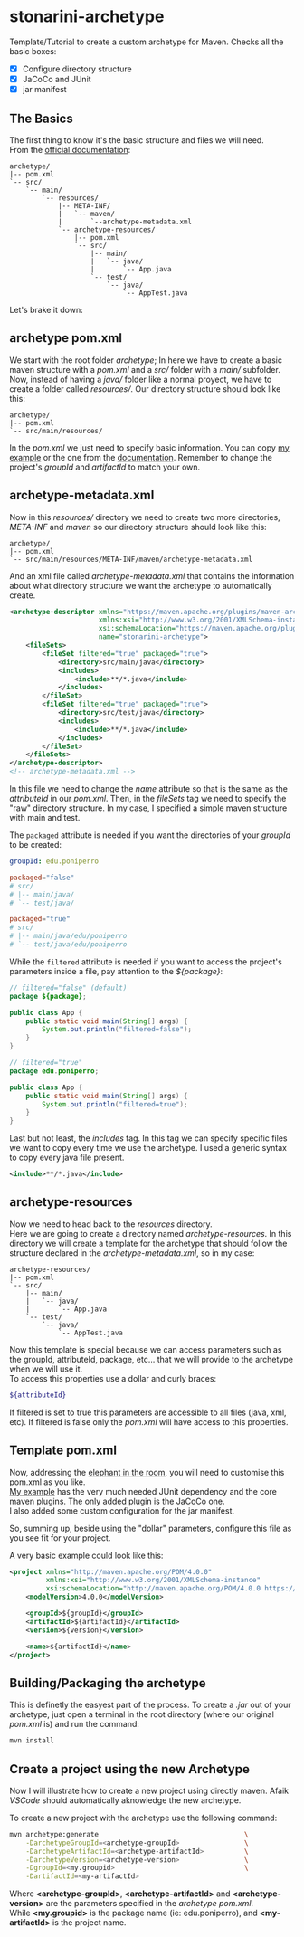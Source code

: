 # stonarini-archetype
Template/Tutorial to create a custom archetype for Maven. 
Checks all the basic boxes: 
 - [X] Configure directory structure
 - [X] JaCoCo and JUnit  
 - [X] jar manifest

## The Basics
The first thing to know it's the basic structure and files we will need.  
From the [official documentation](https://maven.apache.org/guides/mini/guide-creating-archetypes.html):
```
archetype/
|-- pom.xml
`-- src/
    `-- main/
        `-- resources/
            |-- META-INF/
            |   `-- maven/
            |       `--archetype-metadata.xml
            `-- archetype-resources/
                |-- pom.xml
                `-- src/
                    |-- main/
                    |   `-- java/
                    |       `-- App.java
                    `-- test/
                        `-- java/
                            `-- AppTest.java
```
Let's brake it down:  

## archetype pom.xml
We start with the root folder *archetype*; In here we have to create a basic maven structure with a *pom.xml* and a *src/* folder with a *main/* subfolder.  
Now, instead of having a *java/* folder like a normal proyect, we have to create a folder called *resources/*. Our directory structure should look like this:
```
archetype/
|-- pom.xml
`-- src/main/resources/
```
In the *pom.xml* we just need to specify basic information. You can copy [my example](pom.xml) or the one from the [documentation](https://maven.apache.org/guides/mini/guide-creating-archetypes.html). Remember to change the project's *groupId* and *artifactId* to match your own.

## archetype-metadata.xml
Now in this *resources/* directory we need to create two more directories, *META-INF* and *maven* so our directory structure should look like this:
```
archetype/
|-- pom.xml
`-- src/main/resources/META-INF/maven/archetype-metadata.xml
```
And an xml file called *archetype-metadata.xml* that contains the information about what directory structure we want the archetype to automatically create.  
```xml
<archetype-descriptor xmlns="https://maven.apache.org/plugins/maven-archetype-plugin/archetype-descriptor/1.1.0" 
					  xmlns:xsi="http://www.w3.org/2001/XMLSchema-instance" 
					  xsi:schemaLocation="https://maven.apache.org/plugins/maven-archetype-plugin/archetype-descriptor/1.1.0 https://maven.apache.org/xsd/archetype-descriptor-1.1.0.xsd" 
					  name="stonarini-archetype">
    <fileSets>
        <fileSet filtered="true" packaged="true">
            <directory>src/main/java</directory>
            <includes>
                <include>**/*.java</include>
            </includes>
        </fileSet>
        <fileSet filtered="true" packaged="true">
            <directory>src/test/java</directory>
            <includes>
                <include>**/*.java</include>
            </includes>
        </fileSet>
    </fileSets>
</archetype-descriptor>
<!-- archetype-metadata.xml -->
```
In this file we need to change the *name* attribute so that is the same as the *attributeId* in our *pom.xml*. Then, in the *fileSets* tag we need to specify the "raw" directory structure. In my case, I specified a simple maven structure with main and test.  

The ```packaged``` attribute is needed if you want the directories of your *groupId* to be created:
```yaml
groupId: edu.poniperro
```
```toml
packaged="false"
# src/
# |-- main/java/
# `-- test/java/
```
```toml
packaged="true"
# src/
# |-- main/java/edu/poniperro
# `-- test/java/edu/poniperro
```
While the ```filtered``` attribute is needed if you want to access the project's parameters inside a file, pay attention to the *${package}*:
```java
// filtered="false" (default)
package ${package};

public class App {
    public static void main(String[] args) {
        System.out.println("filtered=false");
    }
}
```
```java
// filtered="true"
package edu.poniperro;

public class App {
    public static void main(String[] args) {
        System.out.println("filtered=true");
    }
}
```
Last but not least, the *includes* tag. In this tag we can specify specific files we want to copy every time we use the archetype. I used a generic syntax to copy every java file present.
```xml
<include>**/*.java</include>
```
## archetype-resources
Now we need to head back to the *resources* directory.  
Here we are going to create a directory named *archetype-resources*. In this directory we will create a template for the archetype that should follow the structure declared in the *archetype-metadata.xml*, so in my case:
```            
archetype-resources/
|-- pom.xml
`-- src/
	|-- main/
	|   `-- java/
	|       `-- App.java
	`-- test/
        `-- java/
            `-- AppTest.java
```
Now this template is special because we can access parameters such as the groupId, attributeId, package, etc... that we will provide to the archetype when we will use it.  
To access this properties use a dollar and curly braces:
```sh
${attributeId}
```
If filtered is set to true this parameters are accessible to all files (java, xml, etc). If filtered is false only the *pom.xml* will have access to this properties.
## Template pom.xml
Now, addressing the [elephant in the room](https://raw.githubusercontent.com/devicons/devicon/2ae2a900d2f041da66e950e4d48052658d850630/icons/gradle/gradle-plain.svg), you will need to customise this pom.xml as you like.  
[My example](src/main/resources/archetype-resources/pom.xml) has the very much needed JUnit dependency and the core maven plugins. The only added plugin is the JaCoCo one.  
I also added some custom configuration for the jar manifest.  

So, summing up, beside using the "dollar" parameters, configure this file as you see fit for your project.

A very basic example could look like this:
```xml
<project xmlns="http://maven.apache.org/POM/4.0.0" 
		 xmlns:xsi="http://www.w3.org/2001/XMLSchema-instance"
		 xsi:schemaLocation="http://maven.apache.org/POM/4.0.0 https://maven.apache.org/xsd/maven-4.0.0.xsd">
    <modelVersion>4.0.0</modelVersion>

    <groupId>${groupId}</groupId>
    <artifactId>${artifactId}</artifactId>
    <version>${version}</version>

    <name>${artifactId}</name>
</project>
```

## Building/Packaging the archetype
This is definetly the easyest part of the process. To create a *.jar* out of your archetype, just open a terminal in the root directory (where our original *pom.xml* is) and run the command:
```sh
mvn install
```

## Create a project using the new Archetype
Now I will illustrate how to create a new project using directly maven. Afaik *VSCode* should automatically aknowledge the new archetype.

To create a new project with the archetype use the following command:
```sh
mvn archetype:generate                                    \
	-DarchetypeGroupId=<archetype-groupId>                \
	-DarchetypeArtifactId=<archetype-artifactId>          \
	-DarchetypeVersion=<archetype-version>                \
	-DgroupId=<my.groupid>                                \
	-DartifactId=<my-artifactId>
```
Where **\<archetype-groupId>**, **\<archetype-artifactId>** and **\<archetype-version>** are the parameters specified in the *archetype pom.xml*.  
While **\<my.groupid>** is the package name (ie: edu.poniperro), and **\<my-artifactId>** is the project name.